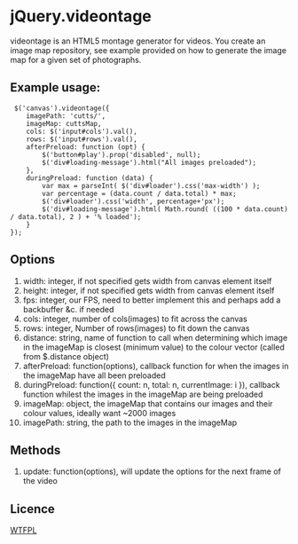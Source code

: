 jQuery.videontage
=================

videontage is an HTML5 montage generator for videos. You create an image map repository, see example provided on how to generate the image map for a given set of photographs.

## Example usage:

     $('canvas').videontage({
    	imagePath: 'cutts/',
    	imageMap: cuttsMap,
    	cols: $('input#cols').val(),
    	rows: $('input#rows').val(),
    	afterPreload: function (opt) {
    		$('button#play').prop('disabled', null);
    		$('div#loading-message').html("All images preloaded");
    	},
    	duringPreload: function (data) {
    		var max = parseInt( $('div#loader').css('max-width') );
    		var percentage = (data.count / data.total) * max;
    		$('div#loader').css('width', percentage+'px');
    		$('div#loading-message').html( Math.round( ((100 * data.count) / data.total), 2 ) + '% loaded');
    	}
    });

## Options
1.	width: integer, if not specified gets width from canvas element itself
2.	height: integer, if not specified gets width from canvas element itself
3.	fps: integer, our FPS, need to better implement this and perhaps add a backbuffer &c. if needed
4.	cols: integer, number of cols(images) to fit across the canvas
5.	rows: integer, Number of rows(images) to fit down the canvas
6.	distance: string, name of function to call when determining which image in the imageMap is closest (minimum value) to the colour vector (called from $.distance object)
7.	afterPreload: function(options), callback function for when the images in the imageMap have all been preloaded
8.	duringPreload: function({ count: n, total: n, currentImage: i }), callback function whilest the images in the imageMap are being preloaded
9.	imageMap: object, the imageMap that contains our images and their colour values, ideally want ~2000 images
10.	imagePath: string, the path to the images in the imageMap

## Methods
1.  update: function(options), will update the options for the next frame of the video

## Licence
[WTFPL](http://www.wtfpl.net/about/)
